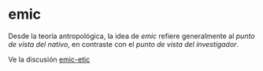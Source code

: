 # emic

Desde la teoría antropológica, la idea de *emic* refiere generalmente al *punto de vista del nativo*, en contraste con el *punto de vista del investigador*.

Ve la discusión [emic-etic](emic-etic.md)

